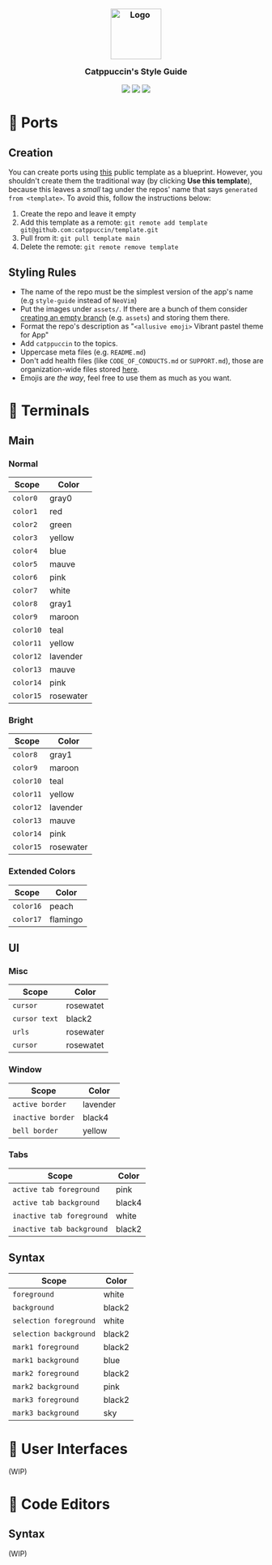 <h3 align="center">
	<img src="https://raw.githubusercontent.com/catppuccin/catppuccin/dev/assets/logos/exports/1544x1544_circle.png" width="100" alt="Logo"/><br/>
	<img src="https://raw.githubusercontent.com/catppuccin/catppuccin/dev/assets/misc/transparent.png" height="30" width="0px"/>
	Catppuccin's Style Guide
	<img src="https://raw.githubusercontent.com/catppuccin/catppuccin/dev/assets/misc/transparent.png" height="30" width="0px"/>
</h3>

<p align="center">
    <a href="https://github.com/catppuccin/style-guide/stargazers"><img src="https://img.shields.io/github/stars/catppuccin/style-guide?colorA=1e1e28&colorB=c9cbff&style=for-the-badge&logo=starship style=for-the-badge"></a>
    <a href="https://github.com/catppuccin/style-guide/issues"><img src="https://img.shields.io/github/issues/catppuccin/style-guide?colorA=1e1e28&colorB=f7be95&style=for-the-badge"></a>
    <a href="https://github.com/catppuccin/style-guide/contributors"><img src="https://img.shields.io/github/contributors/catppuccin/style-guide?colorA=1e1e28&colorB=b1e1a6&style=for-the-badge"></a>
</p>

# 🍉 Ports

## Creation

You can create ports using [this](https://github.com/catppuccin/template) public template as a blueprint. However, you shouldn't create them the traditional way (by clicking **Use this template**), because this leaves a _small_ tag under the repos' name that says `generated from <template>`. To avoid this, follow the instructions below:

1. Create the repo and leave it empty
2. Add this template as a remote: `git remote add template git@github.com:catppuccin/template.git`
3. Pull from it: `git pull template main`
4. Delete the remote: `git remote remove template`

## Styling Rules

-   The name of the repo must be the simplest version of the app's name (e.g `style-guide` instead of `NeoVim`)
-   Put the images under `assets/`. If there are a bunch of them consider [creating an empty branch](https://gist.github.com/joncardasis/e6494afd538a400722545163eb2e1fa5) (e.g. `assets`) and storing them there.
-   Format the repo's description as "`<allusive emoji>` Vibrant pastel theme for App"
-   Add `catppuccin` to the topics.
-   Uppercase meta files (e.g. `README.md`)
-   Don't add health files (like `CODE_OF_CONDUCTS.md` or `SUPPORT.md`), those are organization-wide files stored [here](https://github.com/catppuccin/.github).
-   Emojis are _the way_, feel free to use them as much as you want.

# 🎃 Terminals

## Main

### Normal

| Scope     | Color     |
| --------- | --------- |
| `color0`  | gray0     |
| `color1`  | red       |
| `color2`  | green     |
| `color3`  | yellow    |
| `color4`  | blue      |
| `color5`  | mauve     |
| `color6`  | pink      |
| `color7`  | white     |
| `color8`  | gray1     |
| `color9`  | maroon    |
| `color10` | teal      |
| `color11` | yellow    |
| `color12` | lavender  |
| `color13` | mauve     |
| `color14` | pink      |
| `color15` | rosewater |

### Bright

| Scope     | Color     |
| --------- | --------- |
| `color8`  | gray1     |
| `color9`  | maroon    |
| `color10` | teal      |
| `color11` | yellow    |
| `color12` | lavender  |
| `color13` | mauve     |
| `color14` | pink      |
| `color15` | rosewater |

### Extended Colors

| Scope     | Color    |
| --------- | -------- |
| `color16` | peach    |
| `color17` | flamingo |

## UI

### Misc

| Scope         | Color     |
| ------------- | --------- |
| `cursor`      | rosewatet |
| `cursor text` | black2    |
| `urls`        | rosewater |
| `cursor`      | rosewatet |

### Window

| Scope             | Color    |
| ----------------- | -------- |
| `active border`   | lavender |
| `inactive border` | black4   |
| `bell border`     | yellow   |

### Tabs

| Scope                     | Color  |
| ------------------------- | ------ |
| `active tab foreground`   | pink   |
| `active tab background`   | black4 |
| `inactive tab foreground` | white  |
| `inactive tab background` | black2 |

## Syntax

| Scope                  | Color  |
| ---------------------- | ------ |
| `foreground`           | white  |
| `background`           | black2 |
| `selection foreground` | white  |
| `selection background` | black2 |
| `mark1 foreground`     | black2 |
| `mark1 background`     | blue   |
| `mark2 foreground`     | black2 |
| `mark2 background`     | pink   |
| `mark3 foreground`     | black2 |
| `mark3 background`     | sky    |

# 🦊 User Interfaces

(WIP)

# 🍨 Code Editors

## Syntax

(WIP)

